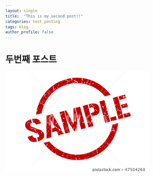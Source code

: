 ```yaml
---
layout: single
title:  "This is my second post!!"
categories: test_posting
tags: blog
author_profile: false
---
```


# 두번째 포스트



![47504268](../images/2022-08-20-second/47504268.jpeg)

